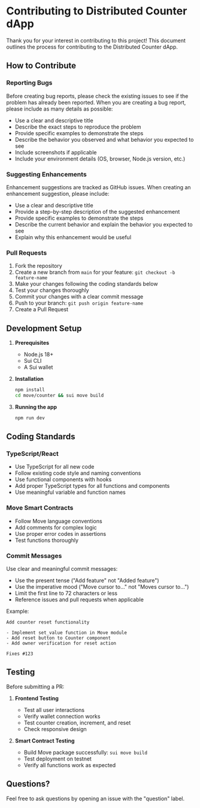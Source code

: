 # Contributing to Distributed Counter dApp

Thank you for your interest in contributing to this project! This document outlines the process for contributing to the Distributed Counter dApp.

## How to Contribute

### Reporting Bugs

Before creating bug reports, please check the existing issues to see if the problem has already been reported. When you are creating a bug report, please include as many details as possible:

- Use a clear and descriptive title
- Describe the exact steps to reproduce the problem
- Provide specific examples to demonstrate the steps
- Describe the behavior you observed and what behavior you expected to see
- Include screenshots if applicable
- Include your environment details (OS, browser, Node.js version, etc.)

### Suggesting Enhancements

Enhancement suggestions are tracked as GitHub issues. When creating an enhancement suggestion, please include:

- Use a clear and descriptive title
- Provide a step-by-step description of the suggested enhancement
- Provide specific examples to demonstrate the steps
- Describe the current behavior and explain the behavior you expected to see
- Explain why this enhancement would be useful

### Pull Requests

1. Fork the repository
2. Create a new branch from `main` for your feature: `git checkout -b feature-name`
3. Make your changes following the coding standards below
4. Test your changes thoroughly
5. Commit your changes with a clear commit message
6. Push to your branch: `git push origin feature-name`
7. Create a Pull Request

## Development Setup

1. **Prerequisites**
   - Node.js 18+
   - Sui CLI
   - A Sui wallet

2. **Installation**
   ```bash
   npm install
   cd move/counter && sui move build
   ```

3. **Running the app**
   ```bash
   npm run dev
   ```

## Coding Standards

### TypeScript/React

- Use TypeScript for all new code
- Follow existing code style and naming conventions
- Use functional components with hooks
- Add proper TypeScript types for all functions and components
- Use meaningful variable and function names

### Move Smart Contracts

- Follow Move language conventions
- Add comments for complex logic
- Use proper error codes in assertions
- Test functions thoroughly

### Commit Messages

Use clear and meaningful commit messages:
- Use the present tense ("Add feature" not "Added feature")
- Use the imperative mood ("Move cursor to..." not "Moves cursor to...")
- Limit the first line to 72 characters or less
- Reference issues and pull requests when applicable

Example:
```
Add counter reset functionality

- Implement set_value function in Move module
- Add reset button to Counter component
- Add owner verification for reset action

Fixes #123
```

## Testing

Before submitting a PR:

1. **Frontend Testing**
   - Test all user interactions
   - Verify wallet connection works
   - Test counter creation, increment, and reset
   - Check responsive design

2. **Smart Contract Testing**
   - Build Move package successfully: `sui move build`
   - Test deployment on testnet
   - Verify all functions work as expected

## Questions?

Feel free to ask questions by opening an issue with the "question" label.
